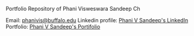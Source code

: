 Portfolio Repository of Phani Visweswara Sandeep Ch

Email: phanivis@buffalo.edu
Linkedin profile: [Phani V Sandeep's LinkedIn](https://www.linkedin.com/in/phanivsandeep/)
Portfolio: [Phani V Sandeep's Portifolio](https://phanivsandeep.github.io/portfolio/)

